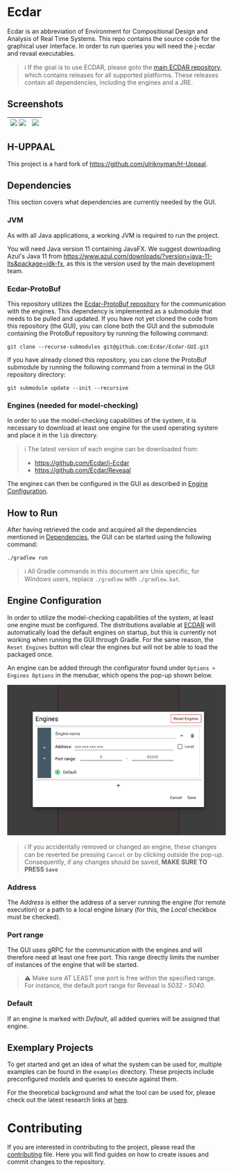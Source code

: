 # Ecdar
Ecdar is an abbreviation of Environment for Compositional Design and Analysis of Real Time Systems.
This repo contains the source code for the graphical user interface. In order to run queries you will need the
j-ecdar and revaal executables.

> :information_source: If the goal is to use ECDAR, please goto the [main ECDAR repository](https://github.com/Ecdar/ECDAR), which contains releases for all supported platforms. These releases contain all dependencies, including the engines and a JRE.

## Screenshots
| <img src="presentation/Retailer.png" width="400">  <img src="presentation/Administration.png" width="400"> | <img src="presentation/UniversityExample.png" width="400"> | 
|------------------------------------------------------------------------------------------------------------|------------------------------------------------------------|

## H-UPPAAL
This project is a hard fork of https://github.com/ulriknyman/H-Uppaal.

<a id="dependencies"></a>
## Dependencies
This section covers what dependencies are currently needed by the GUI.

### JVM
As with all Java applications, a working JVM is required to run the project.

You will need Java version 11 containing JavaFX. We suggest downloading Azul's Java 11 from https://www.azul.com/downloads/?version=java-11-lts&package=jdk-fx, as this is the version used by the main development team.

### Ecdar-ProtoBuf
This repository utilizes the [Ecdar-ProtoBuf repository](https://github.com/Ecdar/Ecdar-ProtoBuf) for the communication with the engines. This dependency is implemented as a submodule that needs to be pulled and updated. If you have not yet cloned the code from this repository (the GUI), you can clone both the GUI and the submodule containing the ProtoBuf repository by running the following command:

```shell
git clone --recurse-submodules git@github.com:Ecdar/Ecdar-GUI.git
```

If you have already cloned this repository, you can clone the ProtoBuf submodule by running the following command from a terminal in the GUI repository directory:

```shell
git submodule update --init --recursive
```

### Engines (needed for model-checking)
In order to use the model-checking capabilities of the system, it is necessary to download at least one engine for the used operating system and place it in the `lib` directory.

> :information_source: The latest version of each engine can be downloaded from:
> * https://github.com/Ecdar/j-Ecdar
> * https://github.com/Ecdar/Reveaal

The engines can then be configured in the GUI as described in [Engine Configuration](#engine_configuration).

## How to Run
After having retrieved the code and acquired all the dependencies mentioned in [Dependencies](#dependencies), the GUI can be started using the following command:
```shell
./gradlew run
```

> :information_source: All Gradle commands in this document are Unix specific, for Windows users, replace `./gradlew` with `./gradlew.bat`.

<a id="engine_configuration"></a>
## Engine Configuration
In order to utilize the model-checking capabilities of the system, at least one engine must be configured.
The distributions available at [ECDAR](https://github.com/Ecdar/ECDAR) will automatically load the default engines on startup, but this is currently not working when running the GUI through Gradle.
For the same reason, the `Reset Engines` button will clear the engines but will not be able to load the packaged once.

An engine can be added through the configurator found under `Options > Engines Options` in the menubar, which opens the pop-up shown below.

<img src="presentation/EngineConfiguration.png" alt="Engine Configuration Pop-up">

> :information_source: If you accidentally removed or changed an engine, these changes can be reverted be pressing `Cancel` or by clicking outside the pop-up. Consequently, if any changes should be saved, **MAKE SURE TO PRESS `Save`**

### Address
The _Address_ is either the address of a server running the engine (for remote execution) or a path to a local engine binary (for this, the _Local_ checkbox must be checked).

### Port range
The GUI uses gRPC for the communication with the engines and will therefore need at least one free port. This range directly limits the number of instances of the engine that will be started.
> :warning: Make sure AT LEAST one port is free within the specified range. For instance, the default port range for Reveaal is _5032_ - _5040_.

### Default
If an engine is marked with _Default_, all added queries will be assigned that engine.


## Exemplary Projects
To get started and get an idea of what the system can be used for, multiple examples can be found in the `examples` directory.
These projects include preconfigured models and queries to execute against them.

For the theoretical background and what the tool can be used for, please check out the latest research links at [here](https://ulrik.blog.aau.dk/ecdar/).

# Contributing
If you are interested in contributing to the project, please read the [contributing](.github/CONTRIBUTING.md) file. Here you will find guides on how to create issues and commit changes to the repository.